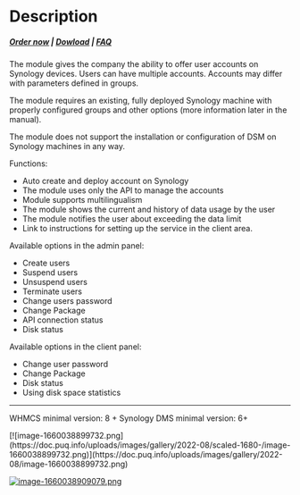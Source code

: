 # Description

#####  [Order now](https://panel.puqcloud.com/index.php?rp=/store/whmcs-module-synology) | [Dowload](https://download.puqcloud.com/WHMCS/servers/PUQ_WHMCS-Synology/) | [FAQ](https://faq.puqcloud.com/)

The module gives the company the ability to offer user accounts on Synology devices. Users can have multiple accounts. Accounts may differ with parameters defined in groups.

<p class="callout info">The module requires an existing, fully deployed Synology machine with properly configured groups and other options (more information later in the manual).</p>

<p class="callout info">The module does not support the installation or configuration of DSM on Synology machines in any way.</p>

Functions:

- Auto create and deploy account on Synology
- The module uses only the API to manage the accounts
- Module supports multilingualism
- The module shows the current and history of data usage by the user
- The module notifies the user about exceeding the data limit
- Link to instructions for setting up the service in the client area.

Available options in the admin panel:

- Create users
- Suspend users
- Unsuspend users
- Terminate users
- Change users password
- Change Package
- API connection status
- Disk status

Available options in the client panel:

- Change user password
- Change Package
- Disk status
- Using disk space statistics


- - - - - -

<p class="callout warning">WHMCS minimal version: 8 +  
Synology DMS minimal version: 6+</p>

<div id="bkmrk--0"></div><div id="bkmrk--1"></div>[![image-1660038899732.png](https://doc.puq.info/uploads/images/gallery/2022-08/scaled-1680-/image-1660038899732.png)](https://doc.puq.info/uploads/images/gallery/2022-08/image-1660038899732.png)

[![image-1660038909079.png](https://doc.puq.info/uploads/images/gallery/2022-08/scaled-1680-/image-1660038909079.png)](https://doc.puq.info/uploads/images/gallery/2022-08/image-1660038909079.png)